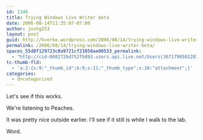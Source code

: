 ```yaml
---
id: 1346
title: Trying Windows Live Writer beta
date: 2006-08-14T11:35:07-07:00
author: joshg253
layout: post
guid: http://kverke.wordpress.com/2006/08/14/trying-windows-live-writer-beta
permalink: /2006/08/14/trying-windows-live-writer-beta/
spaces_55d0f129723c0a9721cf21050ae00533_permalink:
  - "http://cid-008272bd752fb893.users.api.live.net/Users(36717905012832403)/Blogs('8272BD752FB893!119')/Entries('8272BD752FB893!130')?authkey=qzv*9nrLDjE%24"
tc-thumb-fld:
  - 'a:2:{s:9:"_thumb_id";b:0;s:11:"_thumb_type";s:10:"attachment";}'
categories:
  - Uncategorized
---
```

<div id="msgcns!8272BD752FB893!130" class="bvMsg"><p>Let's see if this works.</p> <p>We're listening to Peaches.</p> <p>It was pretty nice outside earlier. I'll see if it still is while I walk to the lab.</p> <p>Word.</p></div>